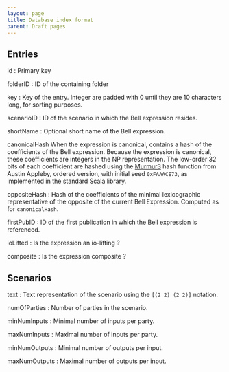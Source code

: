 ```yaml
---
layout: page
title: Database index format
parent: Draft pages
---
```


Entries
-------

id
:   Primary key

folderID
:   ID of the containing folder

key
:   Key of the entry. Integer are padded with 0 until they are 10
    characters long, for sorting purposes.

scenarioID
:   ID of the scenario in which the Bell expression resides.

shortName
:   Optional short name of the Bell expression.

canonicalHash When the expression is canonical, contains a hash of the
coefficients of the Bell expression. Because the expression is
canonical, these coefficients are integers in the NP representation. The
low-order 32 bits of each coefficient are hashed using the
[Murmur3](http://code.google.com/p/smhasher/wiki/MurmurHash3) hash
function from Austin Appleby, ordered version, with initial seed
`0xFAAACE73`, as implemented in the standard Scala library.

oppositeHash
:   Hash of the coefficients of the minimal lexicographic representative
    of the opposite of the current Bell Expression. Computed as for
    `canonicalHash`.

firstPubID
:   ID of the first publication in which the Bell expression is
    referenced.

ioLifted
:   Is the expression an io-lifting ?

composite
:   Is the expression composite ?

Scenarios
---------

text
:   Text representation of the scenario using the `[(2 2) (2 2)]`
    notation.

numOfParties
:   Number of parties in the scenario.

minNumInputs
:   Minimal number of inputs per party.

maxNumInputs
:   Maximal number of inputs per party.

minNumOutputs
:   Minimal number of outputs per input.

maxNumOutputs
:   Maximal number of outputs per input.


